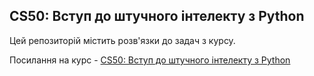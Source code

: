 ## CS50: Вступ до штучного інтелекту з Python

Цей репозиторій містить розв'язки до задач з курсу.

Посилання на курс - [CS50: Вступ до штучного інтелекту з Python]([https://apps.prometheus.org.ua/learning/course/course-v1:HarvardUniversity+CS50_AI101+2023_T3/home](https://prometheus.org.ua/prometheus-free/cs50-introduction-to-ai-with-python/))

